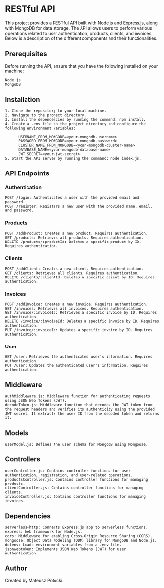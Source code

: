# RESTful API

This project provides a RESTful API built with Node.js and Express.js, along with MongoDB for data storage. The API allows users to perform various operations related to user authentication, products, clients, and invoices. Below is a description of the different components and their functionalities.

## Prerequisites

Before running the API, ensure that you have the following installed on your machine:

    Node.js
    MongoDB

## Installation

    1. Clone the repository to your local machine.
    2. Navigate to the project directory.
    3. Install the dependencies by running the command: npm install.
    4. Create a .env file in the project directory and configure the following environment variables:
          
          USERNAME_FROM_MONGODB=<your-mongodb-username>
          PASSWORD_FROM_MONGODB=<your-mongodb-password>
          CLUSTER_NAME_FROM_MONGODB=<your-mongodb-cluster-name>
          DATABASE_NAME=<your-mongodb-database-name>
          JWT_SECRET=<your-jwt-secret>
    5. Start the API server by running the command: node index.js.

## API Endpoints

### Authentication

    POST /login: Authenticates a user with the provided email and password.
    POST /register: Registers a new user with the provided name, email, and password.

### Products

    POST /addProduct: Creates a new product. Requires authentication.
    GET /products: Retrieves all products. Requires authentication.
    DELETE /products/:productId: Deletes a specific product by ID. Requires authentication.

### Clients

    POST /addClient: Creates a new client. Requires authentication.
    GET /clients: Retrieves all clients. Requires authentication.
    DELETE /clients/:clientId: Deletes a specific client by ID. Requires authentication.

### Invoices

    POST /addInvoice: Creates a new invoice. Requires authentication.
    GET /invoices: Retrieves all invoices. Requires authentication.
    GET /invoice/:invoiceId: Retrieves a specific invoice by ID. Requires authentication.
    DELETE /invoice/:invoiceId: Deletes a specific invoice by ID. Requires authentication.
    PUT /invoice/:invoiceId: Updates a specific invoice by ID. Requires authentication.

### User

    GET /user: Retrieves the authenticated user's information. Requires authentication.
    PUT /user: Updates the authenticated user's information. Requires authentication.

## Middleware

    authMiddleware.js: Middleware function for authenticating requests using JSON Web Tokens (JWT).
    decodeToken.js: Middleware function that decodes the JWT token from the request headers and verifies its authenticity using the provided JWT secret. It extracts the user ID from the decoded token and returns it.

## Models

    userModel.js: Defines the user schema for MongoDB using Mongoose.

## Controllers

    userController.js: Contains controller functions for user authentication, registration, and user-related operations.
    productsController.js: Contains controller functions for managing products.
    clientController.js: Contains controller functions for managing clients.
    invoiceController.js: Contains controller functions for managing invoices.


## Dependencies

    serverless-http: Connects Express.js app to serverless functions.
    express: Web framework for Node.js.
    cors: Middleware for enabling Cross-Origin Resource Sharing (CORS).
    mongoose: Object Data Modeling (ODM) library for MongoDB and Node.js.
    dotenv: Loads environment variables from a .env file.
    jsonwebtoken: Implements JSON Web Tokens (JWT) for user authentication.

## Author
Created by Mateusz Potocki.
